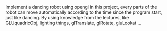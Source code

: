   Implement a dancing robot using opengl in this project, every parts of the robot can move automatically according to the time since the program start, just like dancing. By using knowledge from the lectures, like GLUquadricObj, lighting things, glTranslate, glRotate, gluLookat ...
